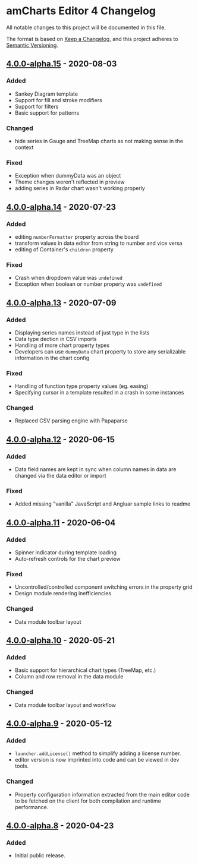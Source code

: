 # amCharts Editor 4 Changelog
All notable changes to this project will be documented in this file.

The format is based on [Keep a Changelog](https://keepachangelog.com/en/1.0.0/),
and this project adheres to [Semantic Versioning](https://semver.org/spec/v2.0.0.html).

## [4.0.0-alpha.15] - 2020-08-03
### Added
- Sankey Diagram template
- Support for fill and stroke modifiers
- Support for filters
- Basic support for patterns

### Changed
- hide series in Gauge and TreeMap charts as not making sense in the context

### Fixed
- Exception when dummyData was an object
- Theme changes weren't reflected in preview
- adding series in Radar chart wasn't working properly

## [4.0.0-alpha.14] - 2020-07-23
### Added 
- editing `numberFormatter` property across the board
- transform values in data editor from string to number and vice versa
- editing of Container's `children` property

### Fixed
- Crash when dropdown value was `undefined`
- Exception when boolean or number property was `undefined`

## [4.0.0-alpha.13] - 2020-07-09
### Added
- Displaying series names instead of just type in the lists
- Data type dection in CSV imports
- Handling of more chart property types
- Developers can use `dummyData` chart property to store any serializable information in the chart config

### Fixed
- Handling of function type property values (eg. easing)
- Specifying cursor in a template resulted in a crash in some instances

### Changed
- Replaced CSV parsing engine with Papaparse


## [4.0.0-alpha.12] - 2020-06-15
### Added
- Data field names are kept in sync when column names in data are changed via the data editor or import

### Fixed
- Added missing "vanilla" JavaScript and Angluar sample links to readme

## [4.0.0-alpha.11] - 2020-06-04
### Added
- Spinner indicator during template loading
- Auto-refresh controls for the chart preview

### Fixed
- Uncontrolled/controlled component switching errors in the property grid
- Design module rendering inefficiencies

### Changed
- Data module toolbar layout

## [4.0.0-alpha.10] - 2020-05-21
### Added
- Basic support for hierarchical chart types (TreeMap, etc.)
- Column and row removal in the data module

### Changed
- Data module toolbar layout and workflow

## [4.0.0-alpha.9] - 2020-05-12
### Added
- `launcher.addLicense()` method to simplify adding a license number.
- editor version is now imprinted into code and can be viewed in dev tools.

### Changed
- Property configuration information extracted from the main editor code to
be fetched on the client for both compilation and runtime performance.

## [4.0.0-alpha.8] - 2020-04-23
### Added
- Initial public release.

[4.0.0-alpha.15]: https://github.com/amcharts/editor4/releases/tag/v4.0.0-alpha.15
[4.0.0-alpha.14]: https://github.com/amcharts/editor4/releases/tag/v4.0.0-alpha.14
[4.0.0-alpha.13]: https://github.com/amcharts/editor4/releases/tag/v4.0.0-alpha.13
[4.0.0-alpha.12]: https://github.com/amcharts/editor4/releases/tag/v4.0.0-alpha.12
[4.0.0-alpha.11]: https://github.com/amcharts/editor4/releases/tag/v4.0.0-alpha.11
[4.0.0-alpha.10]: https://github.com/amcharts/editor4/releases/tag/v4.0.0-alpha.10
[4.0.0-alpha.9]: https://github.com/amcharts/editor4/releases/tag/v4.0.0-alpha.9
[4.0.0-alpha.8]: https://github.com/amcharts/editor4/releases/tag/v4.0.0-alpha.8